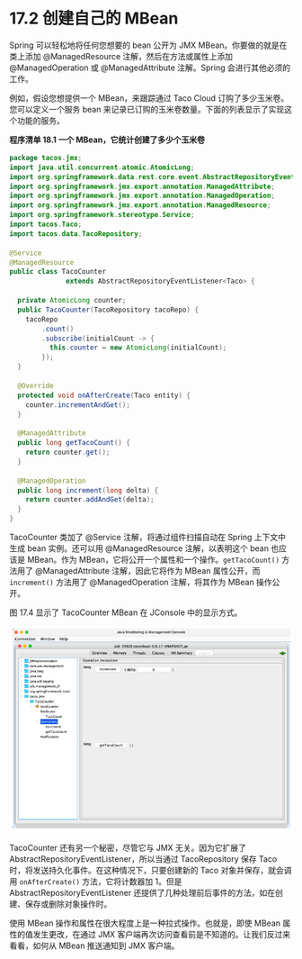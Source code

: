 # 17.2 创建自己的 MBean

Spring 可以轻松地将任何您想要的 bean 公开为 JMX MBean。你要做的就是在类上添加 @ManagedResource 注解，然后在方法或属性上添加 @ManagedOperation 或 @ManagedAttribute 注解。Spring 会进行其他必须的工作。

例如，假设您想提供一个 MBean，来跟踪通过 Taco Cloud 订购了多少玉米卷。您可以定义一个服务 bean 来记录已订购的玉米卷数量。下面的列表显示了实现这个功能的服务。

**程序清单 18.1 一个 MBean，它统计创建了多少个玉米卷**
```java
package tacos.jmx;
import java.util.concurrent.atomic.AtomicLong;
import org.springframework.data.rest.core.event.AbstractRepositoryEventListener;
import org.springframework.jmx.export.annotation.ManagedAttribute;
import org.springframework.jmx.export.annotation.ManagedOperation;
import org.springframework.jmx.export.annotation.ManagedResource;
import org.springframework.stereotype.Service;
import tacos.Taco;
import tacos.data.TacoRepository;

@Service
@ManagedResource
public class TacoCounter
              extends AbstractRepositoryEventListener<Taco> {

  private AtomicLong counter;
  public TacoCounter(TacoRepository tacoRepo) {
    tacoRepo
        .count()
        .subscribe(initialCount -> {
          this.counter = new AtomicLong(initialCount);
        });
  }

  @Override
  protected void onAfterCreate(Taco entity) {
    counter.incrementAndGet();
  }

  @ManagedAttribute
  public long getTacoCount() {
    return counter.get();
  }

  @ManagedOperation
  public long increment(long delta) {
    return counter.addAndGet(delta);
  }
}
```

TacoCounter 类加了 @Service 注解，将通过组件扫描自动在 Spring 上下文中生成 bean 实例。还可以用 @ManagedResource 注解，以表明这个 bean 也应该是 MBean。作为 MBean，它将公开一个属性和一个操作。`getTacoCount()` 方法用了 @ManagedAttribute 注解，因此它将作为 MBean 属性公开，而 `increment()` 方法用了 @ManagedOperation 注解，将其作为 MBean 操作公开。

图 17.4 显示了 TacoCounter MBean 在 JConsole 中的显示方式。

![&#x56FE; 17.4 TacoCounter &#x516C;&#x5F00;&#x7684;&#x64CD;&#x4F5C;&#x548C;&#x5C5E;&#x6027;&#x5982; JConsole &#x6240;&#x793A;](../assets/17.4.png)

TacoCounter 还有另一个秘密，尽管它与 JMX 无关。因为它扩展了 AbstractRepositoryEventListener，所以当通过 TacoRepository 保存 Taco 时，将发送持久化事件。在这种情况下，只要创建新的 Taco 对象并保存，就会调用 `onAfterCreate()` 方法，它将计数器加 1。但是 AbstractRepositoryEventListener 还提供了几种处理前后事件的方法，如在创建、保存或删除对象操作时。

使用 MBean 操作和属性在很大程度上是一种拉式操作。也就是，即使 MBean 属性的值发生更改，在通过 JMX 客户端再次访问查看前是不知道的。让我们反过来看看，如何从 MBean 推送通知到 JMX 客户端。

